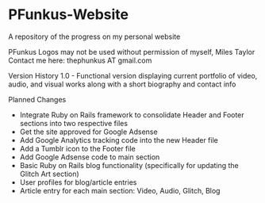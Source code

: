 PFunkus-Website
===============

A repository of the progress on my personal website

PFunkus Logos may not be used without permission of myself, Miles Taylor
Contact me here: thephunkus AT gmail.com

Version History
  1.0 - Functional version displaying current portfolio of video, audio, and visual works along with a short biography and contact info
  

Planned Changes
  - Integrate Ruby on Rails framework to consolidate Header and Footer sections into two respective files
  - Get the site approved for Google Adsense
  - Add Google Analytics tracking code into the new Header file
  - Add a Tumblr icon to the Footer file
  - Add Google Adsense code to main section
  - Basic Ruby on Rails blog functionality (specifically for updating the Glitch Art section)
  - User profiles for blog/article entries
  - Article entry for each main section: Video, Audio, Glitch, Blog
